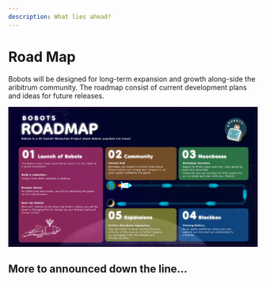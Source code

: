 ```yaml
---
description: What lies ahead?
---
```


# Road Map

Bobots will be designed for long-term expansion and growth along-side the aribitrum community. The roadmap consist of current development plans and ideas for future releases.

![We will keep this updated!](<.gitbook/assets/image (16).png>)

## More to announced down the line...
